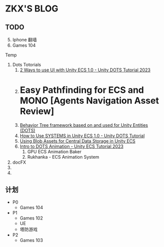 # ZKX'S BLOG

## TODO


5. Iphone 翻墙
11. Games 104

Temp
1. Dots Totorials
	1. [2 Ways to use UI with Unity ECS 1.0 - Unity DOTS Tutorial 2023](https://www.youtube.com/watch?v=mhVwBUbesI4)
	2. # Easy Pathfinding for ECS and MONO [Agents Navigation Asset Review]
	3. [Behavior Tree framework based on and used for Unity Entities (DOTS)](https://github.com/quabug/EntitiesBT)
	4. [How to Use SYSTEMS in Unity ECS 1.0 - Unity DOTS Tutorial](https://www.youtube.com/watch?v=t2S9-pC05hs&t=132s)
	5. [Using Blob Assets for Central Data Storage in Unity ECS](https://www.youtube.com/watch?v=PeTcIzoaTEA)
	6. [Intro to DOTS Animation - Unity ECS Tutorial 2023]( https://www.youtube.com/watch?v=KvabbZKrUHk)
		1. GPU ECS Animation Baker
		2. Rukhanka - ECS Animation System
2. docFX
3. 
4. 

## 计划

- P0
	- Games 104
- P1
	- Games 102 
	- UE
	- 塔防游戏 
- P2
	- Games 103